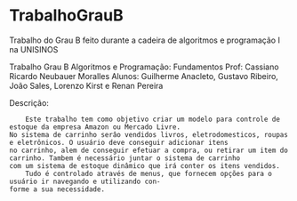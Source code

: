 # TrabalhoGrauB
Trabalho do Grau B feito durante a cadeira de algoritmos e programação I na UNISINOS

Trabalho Grau B Algoritmos e Programação: Fundamentos Prof: Cassiano Ricardo Neubauer Moralles Alunos: Guilherme Anacleto, Gustavo Ribeiro, João Sales, Lorenzo Kirst e Renan Pereira

Descrição:

        Este trabalho tem como objetivo criar um modelo para controle de estoque da empresa Amazon ou Mercado Livre. 
    No sistema de carrinho serâo vendidos livros, eletrodomesticos, roupas e eletrônicos. O usuário deve conseguir adicionar itens
    no carrinho, alem de conseguir efetuar a compra, ou retirar um item do carrinho. Tambem é necessário juntar o sistema de carrinho
    com um sistema de estoque dinâmico que irá conter os itens vendidos.
        Tudo é controlado através de menus, que fornecem opções para o usuário ir navegando e utilizando con-
    forme a sua necessidade.
